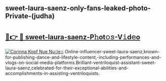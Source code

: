 ## sweet-laura-saenz-only-fans​-leaked-photo​-Private-(judha)


# <h2><a href="https://mediaupload.pro?title=sweet-laura-saenz&ref=git">🔗👉 🔴 sweet-laura-saenz-P𝚑ot𝚘𝚜-V𝚒d𝚎o</a></h2>

[![Corinna Kopf Nue Nu𝚍e𝚜](https://i.imgur.com/0qMVB7G.gif)](https://mediaupload.pro?title=sweet-laura-saenz&ref=git)
Online-influencer-sweet-laura-saenz,known-for-publishing-dance-and-lifestyle-content,-including-performances-and-vlogs-on-social-media-platforms.Brilliant-ventriloquist-assistant-sweet-laura-saenz,celebrated-for-their-exceptional-abilities-and-accomplishments-in-assisting-ventriloquists.  